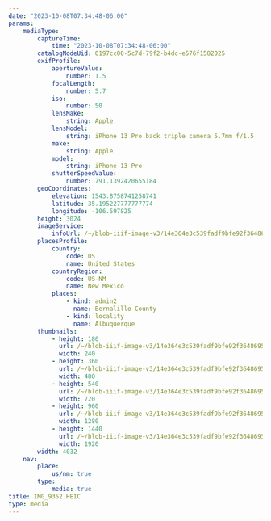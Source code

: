 ```yaml
---
date: "2023-10-08T07:34:48-06:00"
params:
    mediaType:
        captureTime:
            time: "2023-10-08T07:34:48-06:00"
        catalogNodeUid: 0197cc00-5c7d-79f2-b4dc-e576f1582025
        exifProfile:
            apertureValue:
                number: 1.5
            focalLength:
                number: 5.7
            iso:
                number: 50
            lensMake:
                string: Apple
            lensModel:
                string: iPhone 13 Pro back triple camera 5.7mm f/1.5
            make:
                string: Apple
            model:
                string: iPhone 13 Pro
            shutterSpeedValue:
                number: 791.1392420655184
        geoCoordinates:
            elevation: 1543.8758741258741
            latitude: 35.195227777777774
            longitude: -106.597825
        height: 3024
        imageService:
            infoUrl: /~/blob-iiif-image-v3/14e364e3c539fadf9bfe92f36486954088ab411cbe94f5cec0f1ecf07551cee0/info.json
        placesProfile:
            country:
                code: US
                name: United States
            countryRegion:
                code: US-NM
                name: New Mexico
            places:
                - kind: admin2
                  name: Bernalillo County
                - kind: locality
                  name: Albuquerque
        thumbnails:
            - height: 180
              url: /~/blob-iiif-image-v3/14e364e3c539fadf9bfe92f36486954088ab411cbe94f5cec0f1ecf07551cee0/full/240%2C180/0/default.jpg
              width: 240
            - height: 360
              url: /~/blob-iiif-image-v3/14e364e3c539fadf9bfe92f36486954088ab411cbe94f5cec0f1ecf07551cee0/full/480%2C360/0/default.jpg
              width: 480
            - height: 540
              url: /~/blob-iiif-image-v3/14e364e3c539fadf9bfe92f36486954088ab411cbe94f5cec0f1ecf07551cee0/full/720%2C540/0/default.jpg
              width: 720
            - height: 960
              url: /~/blob-iiif-image-v3/14e364e3c539fadf9bfe92f36486954088ab411cbe94f5cec0f1ecf07551cee0/full/1280%2C960/0/default.jpg
              width: 1280
            - height: 1440
              url: /~/blob-iiif-image-v3/14e364e3c539fadf9bfe92f36486954088ab411cbe94f5cec0f1ecf07551cee0/full/1920%2C1440/0/default.jpg
              width: 1920
        width: 4032
    nav:
        place:
            us/nm: true
        type:
            media: true
title: IMG_9352.HEIC
type: media
---
```

